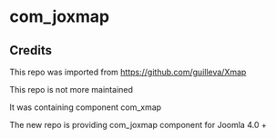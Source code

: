 # com_joxmap

## Credits

This repo was imported from https://github.com/guilleva/Xmap

This repo is not more maintained

It was containing component com_xmap

The new repo is providing com_joxmap component for Joomla 4.0 +

